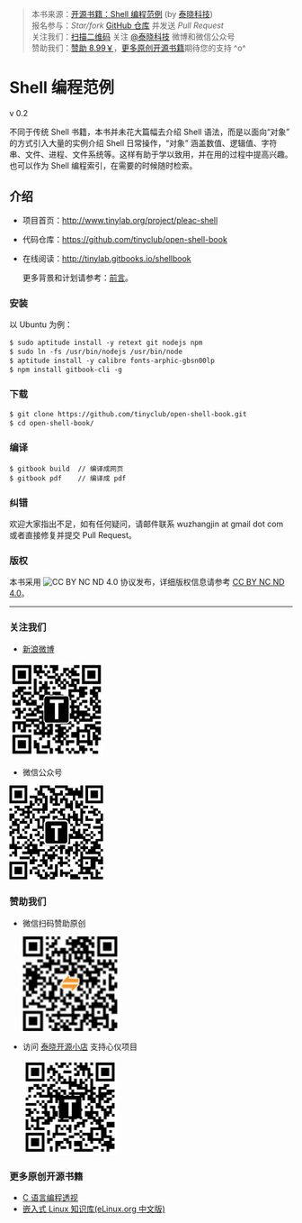 > 本书来源：[开源书籍：Shell 编程范例](http://www.tinylab.org/project/pleac-shell/) (by [泰晓科技](http://tinylab.org))<br>
> 报名参与：*Star/fork* [GitHub 仓库](https://github.com/tinyclub/open-shell-book) 并发送 *Pull Request* <br>
> 关注我们：[扫描二维码](#follow) 关注 [@泰晓科技](http://weibo.com/tinylaborg) 微博和微信公众号<br>
> 赞助我们：[赞助 8.99￥](#donate)，[更多原创开源书籍](#more)期待您的支持 ^o^ <br>


# Shell 编程范例

v 0.2

不同于传统 Shell 书籍，本书并未花大篇幅去介绍 Shell 语法，而是以面向“对象” 的方式引入大量的实例介绍 Shell 日常操作，“对象” 涵盖数值、逻辑值、字符串、文件、进程、文件系统等。这样有助于学以致用，并在用的过程中提高兴趣。也可以作为 Shell 编程索引，在需要的时候随时检索。

## 介绍

- 项目首页：<http://www.tinylab.org/project/pleac-shell>
- 代码仓库：<https://github.com/tinyclub/open-shell-book>
- 在线阅读：<http://tinylab.gitbooks.io/shellbook>

    更多背景和计划请参考：[前言](zh/preface/01-chapter1.markdown)。

### 安装

以 Ubuntu 为例：

    $ sudo aptitude install -y retext git nodejs npm
    $ sudo ln -fs /usr/bin/nodejs /usr/bin/node
    $ aptitude install -y calibre fonts-arphic-gbsn00lp
    $ npm install gitbook-cli -g

### 下载

    $ git clone https://github.com/tinyclub/open-shell-book.git
    $ cd open-shell-book/

### 编译

    $ gitbook build  // 编译成网页
    $ gitbook pdf    // 编译成 pdf

### 纠错

欢迎大家指出不足，如有任何疑问，请邮件联系 wuzhangjin at gmail dot com 或者直接修复并提交 Pull Request。

### 版权

本书采用 ![CC BY NC ND 4.0](http://i.creativecommons.org/l/by-nc-nd/4.0/88x31.png) 协议发布，详细版权信息请参考 [CC BY NC ND 4.0](http://creativecommons.org/licenses/by-nc-nd/4.0/)。

<hr>

### 关注我们

-   [新浪微博](http://weibo.com/tinylaborg)

   [<img src="pic/tinylab-sina.jpg" width="168px"/>](http://weibo.com/tinylaborg)

-   微信公众号

   <img src="pic/tinylab-weixin.jpg" width="168px"/>


<span id="donate"></span>
### 赞助我们

* 微信扫码赞助原创

    <img src="pic/tinylab-sponsor.jpg" width="168px"/>

* 访问 [泰晓开源小店](http://weidian.com/?userid=335178200) 支持心仪项目

    [<img src="pic/tinylab-shop.jpg" width="168px"/>](http://weidian.com/?userid=335178200)

<span id="more"></span>
### 更多原创开源书籍

* [C 语言编程透视](http://tinylab.gitbooks.io/cbook/)
* [嵌入式 Linux 知识库(eLinux.org 中文版)](http://tinylab.gitbooks.io/elinux/)
